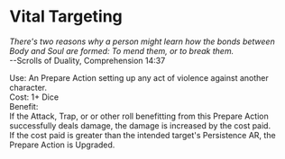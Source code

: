 # Vital Targeting

*There's two reasons why a person might learn how the bonds between Body and Soul are formed: To mend them, or to break them.*  
--Scrolls of Duality, Comprehension 14:37

Use: An Prepare Action setting up any act of violence against another character.  
Cost: 1+ Dice  
Benefit:  
If the Attack, Trap, or or other roll benefitting from this Prepare Action successfully deals damage, the damage is increased by the cost paid.  
If the cost paid is greater than the intended target's Persistence AR, the Prepare Action is Upgraded.